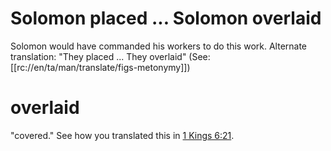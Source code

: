 # Solomon placed ... Solomon overlaid

Solomon would have commanded his workers to do this work. Alternate translation: "They placed ... They overlaid" (See: [[rc://en/ta/man/translate/figs-metonymy]])

# overlaid

"covered." See how you translated this in [1 Kings 6:21](./21.md).

